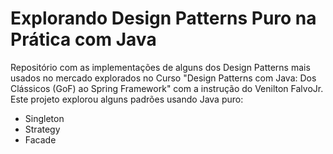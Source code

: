 ﻿# Explorando Design Patterns Puro na Prática com Java
Repositório com as implementações de alguns dos Design Patterns mais usados no mercado explorados no Curso "Design Patterns com Java: Dos Clássicos (GoF) ao Spring Framework" com a instrução do 
Venilton FalvoJr. Este projeto explorou alguns padrões usando Java puro:

- Singleton
- Strategy
- Facade
